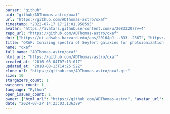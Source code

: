 ```yaml
---
parser: "github"
uid: "github/ADThomas-astro/oxaf"
url: "https://github.com/ADThomas-astro/oxaf"
timestamp: "2022-07-17 17:21:01.958595"
avatar: "https://avatars.githubusercontent.com/u/20833207?v=4"
repo_url: "https://github.com/ADThomas-astro/oxaf"
doi: ["https://ui.adsabs.harvard.edu/abs/2016ApJ...833..266T", "https://ui.adsabs.harvard.edu/abs/2016ascl.soft11011T/abstract"]
title: "OXAF: Ionizing spectra of Seyfert galaxies for photoionization modeling"
name: "oxaf"
full_name: "ADThomas-astro/oxaf"
html_url: "https://github.com/ADThomas-astro/oxaf"
created_at: "2016-08-04T07:13:01Z"
updated_at: "2018-08-13T14:25:52Z"
clone_url: "https://github.com/ADThomas-astro/oxaf.git"
size: 10
stargazers_count: 1
watchers_count: 1
language: "Python"
open_issues_count: 1
owner: {"html_url": "https://github.com/ADThomas-astro", "avatar_url": "https://avatars.githubusercontent.com/u/20833207?v=4", "login": "ADThomas-astro", "type": "User"}
date: "2024-07-27 14:23:03.136389"
---
```

